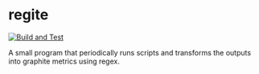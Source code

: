 # regite

[![Build and Test](https://github.com/dpk2442/regite/actions/workflows/test.yml/badge.svg)](https://github.com/dpk2442/regite/actions/workflows/test.yml)

A small program that periodically runs scripts and transforms the outputs into graphite metrics using regex.

